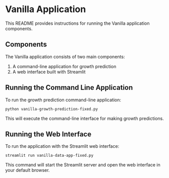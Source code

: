 # Vanilla Application

This README provides instructions for running the Vanilla application components.

## Components

The Vanilla application consists of two main components:

1. A command-line application for growth prediction
2. A web interface built with Streamlit

## Running the Command Line Application

To run the growth prediction command-line application:

```
python vanilla-growth-prediction-fixed.py
```

This will execute the command-line interface for making growth predictions.

## Running the Web Interface

To run the application with the Streamlit web interface:

```
streamlit run vanilla-data-app-fixed.py
```

This command will start the Streamlit server and open the web interface in your default browser.
